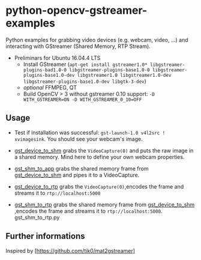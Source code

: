 

# python-opencv-gstreamer-examples
Python examples for grabbing video devices (e.g. webcam, video, ...) and interacting with GStreamer (Shared Memory, RTP Stream).

- Preliminars for Ubuntu 16.04.4 LTS
    - Install GStreamer (`apt-get install gstreamer1.0* libgstreamer-plugins-bad1.0-0 libgstreamer-plugins-base1.0-0 libgstreamer-plugins-base1.0-dev libgstreamer1.0 libgstreamer1.0-dev libgstreamer-plugins-base1.0-dev libgtk-3-dev`)
    - *optional* FFMPEG, QT
    - Build OpenCV > 3 without gstreamer 0.10 support: `-D WITH_GSTREAMER=ON -D WITH_GSTREAMER_0_10=OFF`
    
## Usage
- Test if installation was successful: `gst-launch-1.0 v4l2src ! xvimagesink`. You should see your webcam's image.

- [gst_device_to_shm](gst_device_to_shm.py) grabs the `VideoCapture(0)` and puts the raw image in a shared memory. Mind here to define your own webcam properties.
- [gst_shm_to_app](gst_shm_to_app.py) grabs the shared memory frame from [gst_device_to_shm](gst_device_to_shm.py) and pipes it to a VideoCapture.
- [gst_device_to_rtp](gst_device_to_rtp.py) grabs the `VideoCapture(0)`,encodes the frame and streams it to `rtp://localhost:5000`
- [gst_shm_to_rtp](gst_shm_to_rtp.py) grabs the shared memory frame from [gst_device_to_shm](gst_device_to_shm.py) ,encodes the frame and streams it to `rtp://localhost:5000`.
gst_shm_to_rtp.py

## Further informations
Inspired by [https://github.com/tik0/mat2gstreamer]